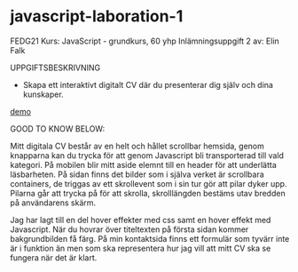 # javascript-laboration-1

FEDG21
Kurs: JavaScript - grundkurs, 60 yhp
Inlämningsuppgift 2 av: Elin Falk

UPPGIFTSBESKRIVNING

- Skapa ett interaktivt digitalt CV där du presenterar dig själv och dina kunskaper.

[demo](https://falkelin.github.io/javascript-laboration-1/)

GOOD TO KNOW BELOW:

Mitt digitala CV består av en helt och hållet scrollbar hemsida, genom knapparna kan du trycka för att genom Javascript bli transporterad till vald kategori.
På mobilen blir mitt aside elemnt till en header för att underlätta läsbarheten. På sidan finns det bilder som i själva verket är scrollbara containers, de triggas av ett skrollevent
som i sin tur gör att pilar dyker upp. Pilarna går att trycka på för att skrolla, skrolllängden bestäms utav bredden på användarens skärm.

Jag har lagt till en del hover effekter med css
samt en hover effekt med Javascript. När du hovrar över titeltexten på första sidan kommer bakgrundbilden få färg. På min kontaktsida finns ett formulär som tyvärr inte
är i funktion än men som ska representera hur jag vill att mitt CV ska se fungera när det är klart.
